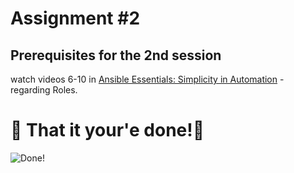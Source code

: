# Assignment #2

## Prerequisites for the 2nd session

watch videos 6-10 in [Ansible Essentials: Simplicity in Automation](https://www.udemy.com/course/ansible-essentials-simplicity-in-automation/) - regarding Roles.

# 🏁 That it your'e done!🏁 

![Done!](https://media.giphy.com/media/3o7qDEq2bMbcbPRQ2c/giphy.gif?cid=ecf05e47ehhssxpgmqeeqhoqj9xsmnx8gh7vnjlfgnejjsxy&rid=giphy.gif&ct=g)